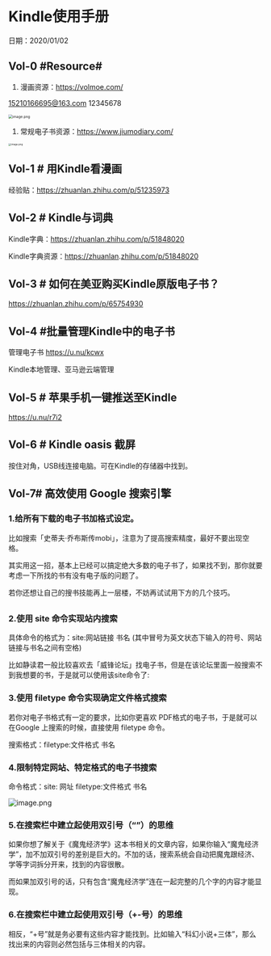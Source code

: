 # Kindle使用手册

日期：2020/01/02

## Vol-0 \#Resource#

1. 漫画资源：https://volmoe.com/

[15210166695@163.com](mailto:15210166695@163.com) 12345678

<img src="https://oj84-1259326782.cos.ap-chengdu.myqcloud.com/uPic/2020/06_24_1592896391479-ed2a325a-63cb-48ee-9ef3-25cf83bc3331.png" alt="image.png" style="zoom:50%;" />

 

1. 常规电子书资源：https://www.jiumodiary.com/

 

<img src="https://oj84-1259326782.cos.ap-chengdu.myqcloud.com/uPic/2020/06_24_1592895512778-452ce550-6afb-4c0c-a524-9535271de5c7.png" alt="image.png" style="zoom:33%;" />

 

## Vol-1 # 用Kindle看漫画

经验贴：https://zhuanlan.zhihu.com/p/51235973



## Vol-2 \# Kindle与词典

Kindle字典：https://zhuanlan.zhihu.com/p/51848020

Kindle字典资源：[https://zhuanlan](https://zhuanlan/).[zhihu.com/p/51848020](http://zhihu.com/p/51848020)

 

## Vol-3 # 如何在美亚购买Kindle原版电子书？

https://zhuanlan.zhihu.com/p/65754930

 

## Vol-4  #批量管理Kindle中的电子书

管理电子书 https://u.nu/kcwx

Kindle本地管理、亚马逊云端管理

 

## Vol-5 # 苹果手机一键推送至Kindle

https://u.nu/r7i2

 

## Vol-6 # Kindle oasis 截屏

按住对角，USB线连接电脑。可在Kindle的存储器中找到。

 

## Vol-7# 高效使用 Google 搜索引擎

### 1.给所有下载的电子书加格式设定。

比如搜索「史蒂夫·乔布斯传mobi」，注意为了提高搜索精度，最好不要出现空格。

其实用这一招，基本上已经可以搞定绝大多数的电子书了，如果找不到，那你就要考虑一下所找的书有没有电子版的问题了。

若你还想让自己的搜书技能再上一层楼，不妨再试试用下方的几个技巧。

##  

### 2.使用 **site** **命令实现站内搜索**

具体命令的格式为：site:网站链接 书名 (其中冒号为英文状态下输入的符号、网站链接与书名之间有空格)

比如静读君一般比较喜欢去「威锋论坛」找电子书，但是在该论坛里面一般搜索不到我想要的书，于是就可以使用该site命令了:



### 3.使用 filetype 命令实现确定文件格式搜索

若你对电子书格式有一定的要求，比如你更喜欢 PDF格式的电子书，于是就可以在Google 上搜索的时候，直接使用 filetype 命令。

搜索格式：filetype:文件格式 书名



### 4.限制特定网站、特定格式的电子书搜索

命令格式：site: 网址 filetype:文件格式 书名

![image.png](https://oj84-1259326782.cos.ap-chengdu.myqcloud.com/uPic/2020/06_24_1592895495175-38057bbb-289b-4780-9596-6e136a09b6a5.png)

### 5.在搜索栏中建立起使用双引号（“”）的思维

如果你想了解关于《魔鬼经济学》这本书相关的文章内容，如果你输入“魔鬼经济学”，加不加双引号的差别是巨大的。不加的话，搜索系统会自动把魔鬼跟经济、学等字词拆分开来，找到的内容很散。

而如果加双引号的话，只有包含“魔鬼经济学”连在一起完整的几个字的内容才能显现。



### 6.在搜索栏中建立起使用双引号（+-号）的思维

相反，“+号”就是务必要有这些内容才能找到。比如输入“科幻小说+三体”，那么找出来的内容则必然包括与三体相关的内容。